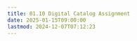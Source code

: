 ```yaml
---
title: 01.10 Digital Catalog Assignment
date: 2025-01-15T09:00:00
lastmod: 2024-12-07T07:12:23
---
```

